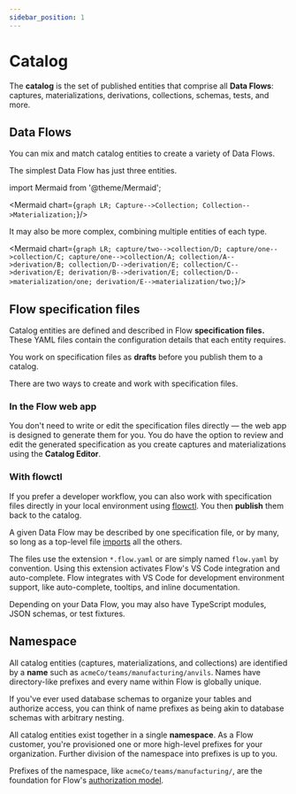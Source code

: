 ```yaml
---
sidebar_position: 1
---
```

# Catalog

The **catalog** is the set of published entities that comprise all **Data Flows**: captures, materializations, derivations, collections, schemas, tests, and more.

## Data Flows

You can mix and match catalog entities to create a variety of Data Flows.

The simplest Data Flow has just three entities.

import Mermaid from '@theme/Mermaid';

<Mermaid chart={`
	graph LR;
		Capture-->Collection;
        Collection-->Materialization;
`}/>

It may also be more complex, combining multiple entities of each type.

<Mermaid chart={`
	graph LR;
		capture/two-->collection/D;
		capture/one-->collection/C;
		capture/one-->collection/A;
        collection/A-->derivation/B;
        collection/D-->derivation/E;
        collection/C-->derivation/E;
        derivation/B-->derivation/E;
		collection/D-->materialization/one;
		derivation/E-->materialization/two;
`}/>

## Flow specification files

Catalog entities are defined and described in Flow **specification files.**
These YAML files contain the configuration details that each entity requires.

You work on specification files as **drafts** before you publish them to a catalog.

There are two ways to create and work with specification files.

### In the Flow web app

You don't need to write or edit the specification files directly — the web app is designed to generate them for you.
You do have the option to review and edit the generated specification as you create captures and materializations using the **Catalog Editor**.

### With flowctl

If you prefer a developer workflow, you can also work with specification files directly in your local environment using [flowctl](./flowctl.md). You then **publish** them back to the catalog.

A given Data Flow may be described by one specification file, or by many, so long as a top-level file [imports](./import.md) all the others.

The files use the extension `*.flow.yaml` or are simply named `flow.yaml` by convention.
Using this extension activates Flow's VS Code integration and auto-complete.
Flow integrates with VS Code for development environment support, like auto-complete,
tooltips, and inline documentation.

Depending on your Data Flow, you may also have TypeScript modules,
JSON schemas, or test fixtures.

## Namespace

All catalog entities (captures, materializations, and collections) are identified by a **name**
such as `acmeCo/teams/manufacturing/anvils`. Names have directory-like
prefixes and every name within Flow is globally unique.

If you've ever used database schemas to organize your tables and authorize access,
you can think of name prefixes as being akin to database schemas with arbitrary nesting.

All catalog entities exist together in a single **namespace**.
As a Flow customer, you're provisioned one or more high-level prefixes for your organization.
Further division of the namespace into prefixes is up to you.

Prefixes of the namespace, like `acmeCo/teams/manufacturing/`,
are the foundation for Flow's [authorization model](../reference/authentication.md).
